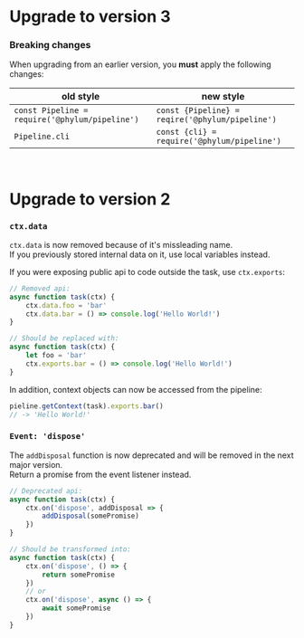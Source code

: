 # Upgrade to version 3

### Breaking changes
When upgrading from an earlier version, you **must** apply the following changes:

| old style | new style |
|-|-|
| `const Pipeline = require('@phylum/pipeline')` | `const {Pipeline} = reqire('@phylum/pipeline')` |
| `Pipeline.cli` | `const {cli} = require('@phylum/pipeline')` |

<br>



# Upgrade to version 2

### `ctx.data`
`ctx.data` is now removed because of it's missleading name.<br>
If you previously stored internal data on it, use local variables instead.

If you were exposing public api to code outside the task, use `ctx.exports`:
```js
// Removed api:
async function task(ctx) {
	ctx.data.foo = 'bar'
	ctx.data.bar = () => console.log('Hello World!')
}

// Should be replaced with:
async function task(ctx) {
	let foo = 'bar'
	ctx.exports.bar = () => console.log('Hello World!')
}
```
In addition, context objects can now be accessed from the pipeline:
```js
pieline.getContext(task).exports.bar()
// -> 'Hello World!'
```

### `Event: 'dispose'`
The `addDisposal` function is now deprecated and will be removed in the next major version.<br>
Return a promise from the event listener instead.
```js
// Deprecated api:
async function task(ctx) {
	ctx.on('dispose', addDisposal => {
		addDisposal(somePromise)
	})
}

// Should be transformed into:
async function task(ctx) {
	ctx.on('dispose', () => {
		return somePromise
	})
	// or
	ctx.on('dispose', async () => {
		await somePromise
	})
}
```

